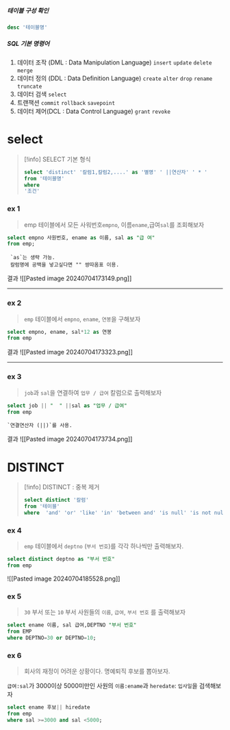 ##### 테이블 구성 확인  
```sql
desc '테이블명'
```

##### SQL 기본 명령어

1. 데이터 조작 (DML : Data Manipulation Language)
	 `insert` `update` `delete` `merge`
2. 데이터 정의 (DDL : Data Definition Language)
	 `create` `alter` `drop` `rename` `truncate`
3. 데이터 검색
	`select`
4. 트랜잭션
	`commit` `rollback` `savepoint`
5. 데이터 제어(DCL : Data Control Language)
	`grant` `revoke`


# select

>[!info] SELECT 기본 형식
>```sql
>select 'distinct' '칼럼1,칼럼2,....' as '별명' ' ||연산자' ' * '
>from '테이블명'
>where 
> '조건'
>```


### ex 1 
> emp 테이블에서 모든 사워번호`empno`, 이름`ename`,급여`sal`를 조회해보자


```sql
select empno 사원번호, ename as 이름, sal as "급 여"
from emp;
```
	 `as`는 생략 가능.
	 칼럼명에 공백을 넣고싶다면 "" 쌍따옴표 이용.


결과 
![[Pasted image 20240704173149.png]]


---

### ex 2

> `emp` 테이블에서 `empno`, `ename`, `연봉`을 구해보자

```sql
select empno, ename, sal*12 as 연봉
from emp
```

결과
![[Pasted image 20240704173323.png]]

---

### ex 3 
> `job`과 `sal`을 연결하여 `업무 / 급여` 칼럼으로 출력해보자

```sql
select job || "  " ||sal as "업무 / 급여"
from emp
```
	`연결연산자 (||)`를 사용.

결과
![[Pasted image 20240704173734.png]]

# DISTINCT


>[!info] DISTINCT : 중복 제거
>```sql
> select distinct '칼럼' 
> from '테이블' 
> where  'and' 'or' 'like' 'in' 'between and' 'is null' 'is not null'
>```

### ex 4
>`emp` 테이블에서 `deptno` (`부서 번호`)를 각각 하나씩만 출력해보자.

```sql
select distinct deptno as "부서 번호"
from emp
```


![[Pasted image 20240704185528.png]]

### ex 5
> `30` 부서 또는 `10` 부서 사원들의 `이름`, `급여`, `부서 번호` 를 출력해보자

```sql
select ename 이름, sal 급여,DEPTNO "부서 번호"  
from EMP  
where DEPTNO=30 or DEPTNO=10;
```

### ex 6
> 회사의 재정이 어려운 상황이다. 명예퇴직 후보를 뽑아보자.
> 
 `급여:sal`가 3000이상 5000미만인 사원의 `이름:ename`과 `heredate`: `입사일`을 검색해보자

```sql
select ename 후보|| hiredate 
from emp
where sal >=3000 and sal <5000;
```
